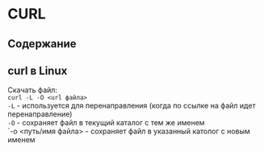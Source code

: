 # CURL

## Содержание

## curl в Linux

Скачать файл:  
`curl -L -O <url файла>`  
`-L` - используется для перенаправления (когда по ссылке на файл идет перенаправление)  
`-O` - сохраняет файл в текущий каталог с тем же именем  
`-o <путь/имя файла> - сохраняет файл в указанный католог с новым именем


